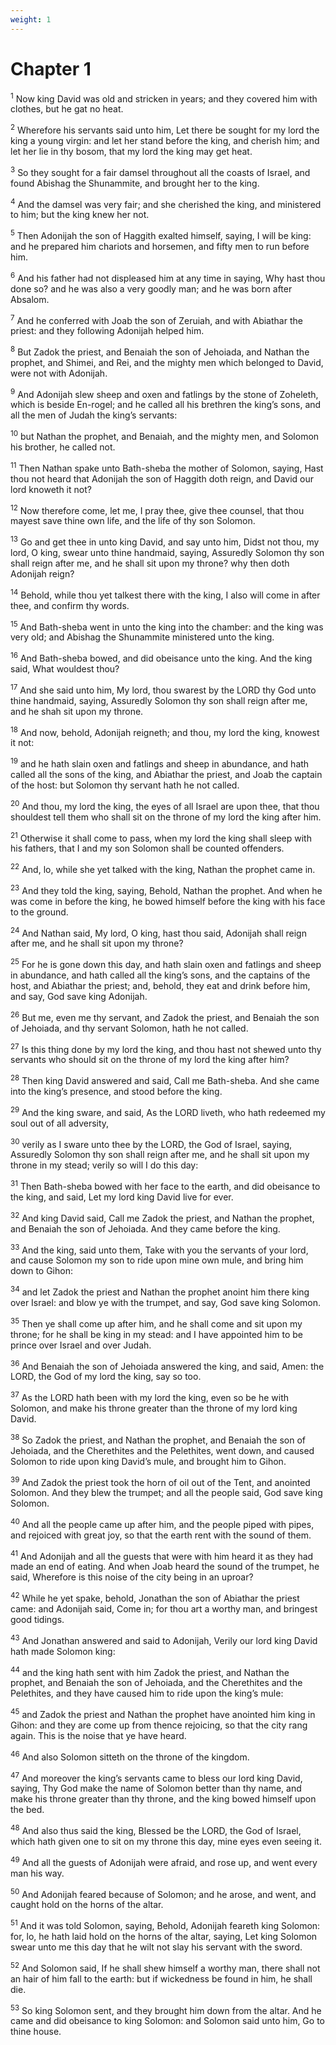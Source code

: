 ```yaml
---
weight: 1
---
```


# Chapter 1

<sup>1</sup> Now king David was old and stricken in years; and they covered him with clothes, but he gat no heat. 

<sup>2</sup> Wherefore his servants said unto him, Let there be sought for my lord the king a young virgin: and let her stand before the king, and cherish him; and let her lie in thy bosom, that my lord the king may get heat. 

<sup>3</sup> So they sought for a fair damsel throughout all the coasts of Israel, and found Abishag the Shunammite, and brought her to the king. 

<sup>4</sup> And the damsel was very fair; and she cherished the king, and ministered to him; but the king knew her not. 

<sup>5</sup> Then Adonijah the son of Haggith exalted himself, saying, I will be king: and he prepared him chariots and horsemen, and fifty men to run before him. 

<sup>6</sup> And his father had not displeased him at any time in saying, Why hast thou done so? and he was also a very goodly man; and he was born after Absalom. 

<sup>7</sup> And he conferred with Joab the son of Zeruiah, and with Abiathar the priest: and they following Adonijah helped him. 

<sup>8</sup> But Zadok the priest, and Benaiah the son of Jehoiada, and Nathan the prophet, and Shimei, and Rei, and the mighty men which belonged to David, were not with Adonijah. 

<sup>9</sup> And Adonijah slew sheep and oxen and fatlings by the stone of Zoheleth, which is beside En-rogel; and he called all his brethren the king’s sons, and all the men of Judah the king’s servants: 

<sup>10</sup> but Nathan the prophet, and Benaiah, and the mighty men, and Solomon his brother, he called not. 

<sup>11</sup> Then Nathan spake unto Bath-sheba the mother of Solomon, saying, Hast thou not heard that Adonijah the son of Haggith doth reign, and David our lord knoweth it not? 

<sup>12</sup> Now therefore come, let me, I pray thee, give thee counsel, that thou mayest save thine own life, and the life of thy son Solomon. 

<sup>13</sup> Go and get thee in unto king David, and say unto him, Didst not thou, my lord, O king, swear unto thine handmaid, saying, Assuredly Solomon thy son shall reign after me, and he shall sit upon my throne? why then doth Adonijah reign? 

<sup>14</sup> Behold, while thou yet talkest there with the king, I also will come in after thee, and confirm thy words. 

<sup>15</sup> And Bath-sheba went in unto the king into the chamber: and the king was very old; and Abishag the Shunammite ministered unto the king. 

<sup>16</sup> And Bath-sheba bowed, and did obeisance unto the king. And the king said, What wouldest thou? 

<sup>17</sup> And she said unto him, My lord, thou swarest by the LORD thy God unto thine handmaid, saying, Assuredly Solomon thy son shall reign after me, and he shah sit upon my throne. 

<sup>18</sup> And now, behold, Adonijah reigneth; and thou, my lord the king, knowest it not: 

<sup>19</sup> and he hath slain oxen and fatlings and sheep in abundance, and hath called all the sons of the king, and Abiathar the priest, and Joab the captain of the host: but Solomon thy servant hath he not called. 

<sup>20</sup> And thou, my lord the king, the eyes of all Israel are upon thee, that thou shouldest tell them who shall sit on the throne of my lord the king after him. 

<sup>21</sup> Otherwise it shall come to pass, when my lord the king shall sleep with his fathers, that I and my son Solomon shall be counted offenders. 

<sup>22</sup> And, lo, while she yet talked with the king, Nathan the prophet came in. 

<sup>23</sup> And they told the king, saying, Behold, Nathan the prophet. And when he was come in before the king, he bowed himself before the king with his face to the ground. 

<sup>24</sup> And Nathan said, My lord, O king, hast thou said, Adonijah shall reign after me, and he shall sit upon my throne? 

<sup>25</sup> For he is gone down this day, and hath slain oxen and fatlings and sheep in abundance, and hath called all the king’s sons, and the captains of the host, and Abiathar the priest; and, behold, they eat and drink before him, and say, God save king Adonijah. 

<sup>26</sup> But me, even me thy servant, and Zadok the priest, and Benaiah the son of Jehoiada, and thy servant Solomon, hath he not called. 

<sup>27</sup> Is this thing done by my lord the king, and thou hast not shewed unto thy servants who should sit on the throne of my lord the king after him? 

<sup>28</sup> Then king David answered and said, Call me Bath-sheba. And she came into the king’s presence, and stood before the king. 

<sup>29</sup> And the king sware, and said, As the LORD liveth, who hath redeemed my soul out of all adversity, 

<sup>30</sup> verily as I sware unto thee by the LORD, the God of Israel, saying, Assuredly Solomon thy son shall reign after me, and he shall sit upon my throne in my stead; verily so will I do this day: 

<sup>31</sup> Then Bath-sheba bowed with her face to the earth, and did obeisance to the king, and said, Let my lord king David live for ever. 

<sup>32</sup> And king David said, Call me Zadok the priest, and Nathan the prophet, and Benaiah the son of Jehoiada. And they came before the king. 

<sup>33</sup> And the king, said unto them, Take with you the servants of your lord, and cause Solomon my son to ride upon mine own mule, and bring him down to Gihon: 

<sup>34</sup> and let Zadok the priest and Nathan the prophet anoint him there king over Israel: and blow ye with the trumpet, and say, God save king Solomon. 

<sup>35</sup> Then ye shall come up after him, and he shall come and sit upon my throne; for he shall be king in my stead: and I have appointed him to be prince over Israel and over Judah. 

<sup>36</sup> And Benaiah the son of Jehoiada answered the king, and said, Amen: the LORD, the God of my lord the king, say so too. 

<sup>37</sup> As the LORD hath been with my lord the king, even so be he with Solomon, and make his throne greater than the throne of my lord king David. 

<sup>38</sup> So Zadok the priest, and Nathan the prophet, and Benaiah the son of Jehoiada, and the Cherethites and the Pelethites, went down, and caused Solomon to ride upon king David’s mule, and brought him to Gihon. 

<sup>39</sup> And Zadok the priest took the horn of oil out of the Tent, and anointed Solomon. And they blew the trumpet; and all the people said, God save king Solomon. 

<sup>40</sup> And all the people came up after him, and the people piped with pipes, and rejoiced with great joy, so that the earth rent with the sound of them. 

<sup>41</sup> And Adonijah and all the guests that were with him heard it as they had made an end of eating. And when Joab heard the sound of the trumpet, he said, Wherefore is this noise of the city being in an uproar? 

<sup>42</sup> While he yet spake, behold, Jonathan the son of Abiathar the priest came: and Adonijah said, Come in; for thou art a worthy man, and bringest good tidings. 

<sup>43</sup> And Jonathan answered and said to Adonijah, Verily our lord king David hath made Solomon king: 

<sup>44</sup> and the king hath sent with him Zadok the priest, and Nathan the prophet, and Benaiah the son of Jehoiada, and the Cherethites and the Pelethites, and they have caused him to ride upon the king’s mule: 

<sup>45</sup> and Zadok the priest and Nathan the prophet have anointed him king in Gihon: and they are come up from thence rejoicing, so that the city rang again. This is the noise that ye have heard. 

<sup>46</sup> And also Solomon sitteth on the throne of the kingdom. 

<sup>47</sup> And moreover the king’s servants came to bless our lord king David, saying, Thy God make the name of Solomon better than thy name, and make his throne greater than thy throne, and the king bowed himself upon the bed. 

<sup>48</sup> And also thus said the king, Blessed be the LORD, the God of Israel, which hath given one to sit on my throne this day, mine eyes even seeing it. 

<sup>49</sup> And all the guests of Adonijah were afraid, and rose up, and went every man his way. 

<sup>50</sup> And Adonijah feared because of Solomon; and he arose, and went, and caught hold on the horns of the altar. 

<sup>51</sup> And it was told Solomon, saying, Behold, Adonijah feareth king Solomon: for, lo, he hath laid hold on the horns of the altar, saying, Let king Solomon swear unto me this day that he wilt not slay his servant with the sword. 

<sup>52</sup> And Solomon said, If he shall shew himself a worthy man, there shall not an hair of him fall to the earth: but if wickedness be found in him, he shall die. 

<sup>53</sup> So king Solomon sent, and they brought him down from the altar. And he came and did obeisance to king Solomon: and Solomon said unto him, Go to thine house. 


